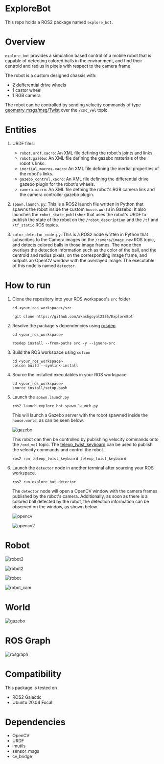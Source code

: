 # ExploreBot

This repo holds a ROS2 package named `explore_bot`.

# Overview
`explore_bot` provides a simulation based control of a mobile robot that is capable of detecting colored balls in the environment, and find their centroid and radius in pixels with respect to the camera frame.

The robot is a custom designed chassis with:

- 2 defferential drive wheels
- 1 castor wheel
- 1 RGB camera

The robot can be controlled by sending velocity commands of type [geometry_msgs/msg/Twist](https://docs.ros2.org/galactic/api/geometry_msgs/msg/Twist.html) over the `/cmd_vel` topic.

# Entities

1. URDF files:

    - `robot.urdf.xacro`: An XML file defining the robot's joints and links.
    - `robot.gazebo`: An XML file defining the gazebo materials of the robot's links.
    - `inertial_macros.xacro`: An XML file defining the inertial properties of the robot's links.
    - `gazebo_control.xacro`: An XML file defining the differential drive gazebo plugin for the robot's wheels.
    - `camera.xacro`: An XML file defning the robot's RGB camera link and the camera controller gazebo plugin.

2. `spawn.launch.py`: This is a ROS2 launch file written in Python that spawns the robot inside the custom `house.world` in Gazebo. It also launches the `robot_state_publisher` that uses the robot's URDF to publish the state of the robot on the `/robot_description` and the `/tf` and `/tf_static` ROS topics.

3. `color_detector_node.py`: This is a ROS2 node written in Python that subscribes to the Camera images on the `/camera/image_raw` ROS topic, and detects colored balls in those image frames. The node then overlays the detection information such as the color of the ball, and the centroid and radius pixels, on the corresponding image frame, and outputs an OpenCV window with the overlayed image. The executable of this node is named `detector`.

# How to run

1. Clone the repository into your ROS workspace's `src` folder

     ```
    cd <your_ros_workspace>/src

    `git clone https://github.com/akashgoyal2355/ExploreBot`
    
    ```

2. Resolve the package's dependencies using [rosdep](https://docs.ros.org/en/galactic/Tutorials/Intermediate/Rosdep.html)

    ```
    cd <your_ros_workspace>

    rosdep install --from-paths src -y --ignore-src
    ```

3. Build the ROS workspace using `colcon`

    ```
    cd <your_ros_workspace>
    colcon build --symlink-install
    ```
4. Source the installed executables in your ROS workspace

    ```
    cd <your_ros_workspace>
    source install/setup.bash
    ```

5. Launch the `spawn.launch.py`

    `ros2 launch explore_bot spawn.launch.py`

    This will launch a Gazebo server with the robot spawned inside the `house.world`, as can be seen below.
    
    ![gazebo](/attachments/gazebo2.PNG)
    
    This robot can then be controlled by publishing velocity commands onto the `/cmd_vel` topic. The [teleop_twist_keyboard](https://index.ros.org/p/teleop_twist_keyboard/github-ros2-teleop_twist_keyboard/) can be used to publish the velocity commands and control the robot.

    `ros2 run teleop_twist_keyboard teleop_twist_keyboard `

6. Launch the `detector` node in another terminal after sourcing your ROS workspace.

    `ros2 run explore_bot detector`

    The `detector` node will open a OpenCV window with the camera frames published by the robot's camera. Additionally, as soon as there is a colored ball detected by the robot, the detection information can be observed on the window, as shown below.
    
    ![opencv](/attachments/red_ball_detection.PNG)
    
    ![opencv2](/attachments/green_ball_detection.PNG)

# Robot

![robot3](/attachments/robot3.PNG)

![robot2](/attachments/robot2.PNG)

![robot](/attachments/robot.PNG)

![robot_cam](/attachments/robot_cam.PNG)

# World

![gazebo](/attachments/gazebo.PNG)

# ROS Graph

![rosgraph](/attachments/rosgraph.png)

# Compatibility
This package is tested on

- ROS2 Galactic
- Ubuntu 20.04 Focal

# Dependencies

- OpenCV
- URDF
- imutils
- sensor_msgs
- cv_bridge
